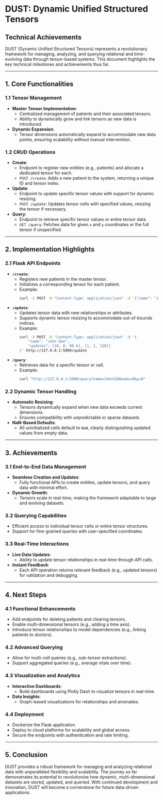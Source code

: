 # DUST: Dynamic Unified Structured Tensors

## Technical Achievements

DUST (Dynamic Unified Structured Tensors) represents a revolutionary framework for managing, analyzing, and querying relational and time-evolving data through tensor-based systems. This document highlights the key technical milestones and achievements thus far.

---

## 1. Core Functionalities

### 1.1 Tensor Management

- **Master Tensor Implementation**:
  - Centralized management of patients and their associated tensors.
  - Ability to dynamically grow and link tensors as new data is introduced.
- **Dynamic Expansion**:
  - Tensor dimensions automatically expand to accommodate new data points, ensuring scalability without manual intervention.

### 1.2 CRUD Operations

- **Create**:
  - Endpoint to register new entities (e.g., patients) and allocate a dedicated tensor for each.
  - `POST /create`: Adds a new patient to the system, returning a unique ID and tensor index.
- **Update**:
  - Endpoint to update specific tensor values with support for dynamic resizing.
  - `POST /update`: Updates tensor cells with specified values, resizing the tensor if necessary.
- **Query**:
  - Endpoint to retrieve specific tensor values or entire tensor data.
  - `GET /query`: Fetches data for given `x` and `y` coordinates or the full tensor if unspecified.

---

## 2. Implementation Highlights

### 2.1 Flask API Endpoints

- **`/create`**:
  - Registers new patients in the master tensor.
  - Initializes a corresponding tensor for each patient.
  - Example:
    ```bash
    curl -X POST -H "Content-Type: application/json" -d '{"name": "John Doe"}' http://127.0.0.1:5000/create
    ```
- **`/update`**:
  - Updates tensor data with new relationships or attributes.
  - Supports dynamic tensor resizing to accommodate out-of-bounds indices.
  - Example:
    ```bash
    curl -X POST -H "Content-Type: application/json" -d '{
        "name": "John Doe",
        "updates": [[0, 0, 98.6], [1, 1, 120]]
    }' http://127.0.0.1:5000/update
    ```
- **`/query`**:
  - Retrieves data for a specific tensor or cell.
  - Example:
    ```bash
    curl "http://127.0.0.1:5000/query?name=John%20Doe&x=0&y=0"
    ```

### 2.2 Dynamic Tensor Handling

- **Automatic Resizing**:
  - Tensors dynamically expand when new data exceeds current dimensions.
  - Ensures compatibility with unpredictable or sparse datasets.
- **NaN-Based Defaults**:
  - All uninitialized cells default to `NaN`, clearly distinguishing updated values from empty data.

---

## 3. Achievements

### 3.1 End-to-End Data Management

- **Seamless Creation and Updates**:
  - Fully functional APIs to create entities, update tensors, and query data with minimal effort.
- **Dynamic Growth**:
  - Tensors scale in real-time, making the framework adaptable to large and evolving datasets.

### 3.2 Querying Capabilities

- Efficient access to individual tensor cells or entire tensor structures.
- Support for fine-grained queries with user-specified coordinates.

### 3.3 Real-Time Interactions

- **Live Data Updates**:
  - Ability to update tensor relationships in real-time through API calls.
- **Instant Feedback**:
  - Each API operation returns relevant feedback (e.g., updated tensors) for validation and debugging.

---

## 4. Next Steps

### 4.1 Functional Enhancements

- Add endpoints for deleting patients and clearing tensors.
- Enable multi-dimensional tensors (e.g., adding a time axis).
- Introduce tensor relationships to model dependencies (e.g., linking patients to doctors).

### 4.2 Advanced Querying

- Allow for multi-cell queries (e.g., sub-tensor extractions).
- Support aggregated queries (e.g., average vitals over time).

### 4.3 Visualization and Analytics

- **Interactive Dashboards**:
  - Build dashboards using Plotly Dash to visualize tensors in real-time.
- **Data Insights**:
  - Graph-based visualizations for relationships and anomalies.

### 4.4 Deployment

- Dockerize the Flask application.
- Deploy to cloud platforms for scalability and global access.
- Secure the endpoints with authentication and rate limiting.

---

## 5. Conclusion

DUST provides a robust framework for managing and analyzing relational data with unparalleled flexibility and scalability. The journey so far demonstrates its potential to revolutionize how dynamic, multi-dimensional datasets are stored, updated, and queried. With continued development and innovation, DUST will become a cornerstone for future data-driven applications.
